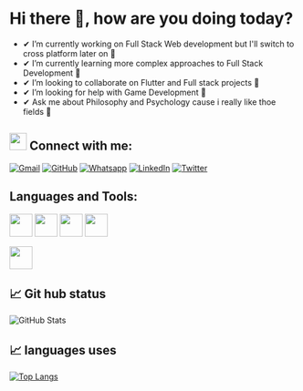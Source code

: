 # Hi there 👋, how are you doing today?

- ✔  I’m currently working on Full Stack Web development but I'll switch to cross platform later on 🔭
- ✔  I’m currently learning more complex approaches to Full Stack Development 🌱
- ✔  I’m looking to collaborate on Flutter and Full stack projects 👯
- ✔  I’m looking for help with Game Development 🤔
- ✔  Ask me about Philosophy and Psychology cause i really like thoe fields 💬 


## <img src="https://media.giphy.com/media/iY8CRBdQXODJSCERIr/giphy.gif" width="30px"> Connect with me:
<!--   ✔ 📫 How to reach me: Send me an Email - **jobaadewumis@gmail.com**, Yell at me on [Twitter](https://twitter.com/_jobaa) -->
  
  <p align="left">
	<a href="mailto:jobaadewumis@gmail.com"><img img src="https://img.shields.io/badge/gmail-%23EA4335.svg?style=plastic&logo=gmail&logoColor=white" alt="Gmail"/></a>
	<a href="https://github.com/JobaAdewumi"><img src="https://img.shields.io/badge/github-%23181717.svg?style=plastic&logo=github&logoColor=white" alt="GitHub"/></a>
	<a href="https://wa.me/+2348022300886"><img src="https://img.shields.io/badge/whatsapp-%2325D366.svg?style=plastic&logo=whatsapp&logoColor=white" alt="Whatsapp"/></a>
	<a href="https://www.linkedin.com/in/joba-adewumi/"><img src="https://img.shields.io/badge/linkedin-%230A66C2.svg?style=plastic&logo=linkedin&logoColor=white" alt="LinkedIn"/></a>
	<a href="https://twitter.com/_jobaa"><img src="https://img.shields.io/badge/twitter-%00ACEE.svg?style=plastic&logo=twitter&logoColor=black" alt="Twitter"/></a>
</p>

## Languages and Tools:
<a href="https://code.visualstudio.com/"> <img src="https://svgshare.com/i/gTp.svg" width="40px" ></a>
<a href="https://html.com/"> <img src="https://svgshare.com/i/gW4.svg" width="40px" ></a>
<a href="https://css-tricks.com/"> <img src="https://svgshare.com/i/gVd.svg" width="40px" ></a>
<a href="https://www.javascript.com/"> <img src="https://svgshare.com/i/gWF.svg" width="40px" ></a>
<!-- <a href="https://getbootstrap.com/"> <img src="https://svgshare.com/i/gVe.svg" width="40px" ></a> -->
<a href="https://github.com"> <img src="https://svgshare.com/i/gVT.svg" width="40px" ></a>

## 📈 Git hub status
![GitHub Stats](https://github-readme-stats.vercel.app/api?username=JobaAdewumi&theme=radical)

## 📈 languages uses
[![Top Langs](https://github-readme-stats.vercel.app/api/top-langs/?username=JobaAdewumi&layout=compact)](https://github.com/anuraghazra/github-readme-stats)




<!-- - 😄 Pronouns: ...
- ⚡ Fun fact: ... -->

<!--
**JobaAdewumi/JobaAdewumi** is a ✨ _special_ ✨ repository because its `README.md` (this file) appears on your GitHub profile.

Here are some ideas to get you started:

- 🔭 I’m currently working on ...
- 🌱 I’m currently learning ...
- 👯 I’m looking to collaborate on ...
- 🤔 I’m looking for help with ...
- 💬 Ask me about ...
- 📫 How to reach me: ...
- 😄 Pronouns: ...
- ⚡ Fun fact: ...
-->

